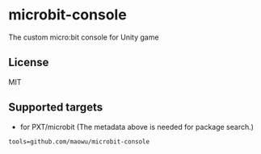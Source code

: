# microbit-console
The custom micro:bit console for Unity game

## License

MIT

## Supported targets

* for PXT/microbit
(The metadata above is needed for package search.)

```package
tools=github.com/maowu/microbit-console
```
